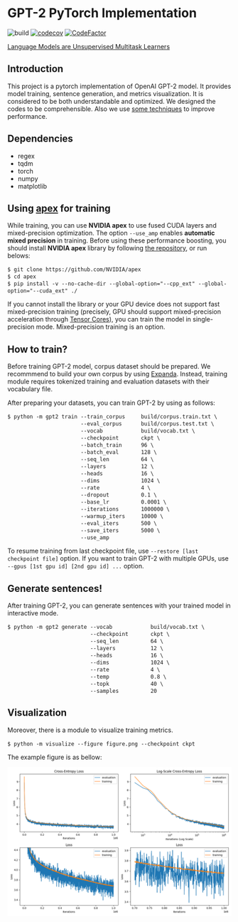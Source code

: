 # GPT-2 PyTorch Implementation

![build](https://github.com/affjljoo3581/GPT2/workflows/build/badge.svg)
[![codecov](https://codecov.io/gh/affjljoo3581/GPT2/branch/master/graph/badge.svg)](https://codecov.io/gh/affjljoo3581/GPT2)
[![CodeFactor](https://www.codefactor.io/repository/github/affjljoo3581/gpt2/badge)](https://www.codefactor.io/repository/github/affjljoo3581/gpt2)

[Language Models are Unsupervised Multitask Learners](https://cdn.openai.com/better-language-models/language_models_are_unsupervised_multitask_learners.pdf)

## Introduction
This project is a pytorch implementation of OpenAI GPT-2 model. It provides model training, sentence generation, and metrics visualization. It is considered to be both understandable and optimized. We designed the codes to be comprehensible. Also we use [some techniques](#using-apex-for-training) to improve performance.

## Dependencies
* regex
* tqdm
* torch
* numpy
* matplotlib

## Using [apex](https://github.com/NVIDIA/apex) for training
While training, you can use **NVIDIA apex** to use fused CUDA layers and mixed-precision optimization. The option `--use_amp` enables **automatic mixed precision** in training. Before using these performance boosting, you should install **NVIDIA apex** library by following [the repository](https://github.com/NVIDIA/apex), or run belows:

    $ git clone https://github.com/NVIDIA/apex
    $ cd apex
    $ pip install -v --no-cache-dir --global-option="--cpp_ext" --global-option="--cuda_ext" ./

If you cannot install the library or your GPU device does not support fast mixed-precision training (precisely, GPU should support mixed-precision acceleration through [Tensor Cores](https://developer.nvidia.com/tensor-cores)), you can train the model in single-precision mode. Mixed-precision training is an option.

## How to train?
Before training GPT-2 model, corpus dataset should be prepared. We recommmend to build your own corpus by using [Expanda](https://github.com/affjljoo3581/Expanda). Instead, training module requires tokenized training and evaluation datasets with their vocabulary file.

After preparing your datasets, you can train GPT-2 by using as follows:

    $ python -m gpt2 train --train_corpus     build/corpus.train.txt \
                           --eval_corpus      build/corpus.test.txt \
                           --vocab            build/vocab.txt \
                           --checkpoint       ckpt \
                           --batch_train      96 \
                           --batch_eval       128 \
                           --seq_len          64 \
                           --layers           12 \
                           --heads            16 \
                           --dims             1024 \
                           --rate             4 \
                           --dropout          0.1 \
                           --base_lr          0.0001 \
                           --iterations       1000000 \
                           --warmup_iters     10000 \
                           --eval_iters       500 \
                           --save_iters       5000 \
                           --use_amp

To resume training from last checkpoint file, use `--restore [last checkpoint file]` option.
If you want to train GPT-2 with multiple GPUs, use `--gpus [1st gpu id] [2nd gpu id] ...` option.

## Generate sentences!
After training GPT-2, you can generate sentences with your trained model in interactive mode.

    $ python -m gpt2 generate --vocab            build/vocab.txt \
                              --checkpoint       ckpt \
                              --seq_len          64 \
                              --layers           12 \
                              --heads            16 \
                              --dims             1024 \
                              --rate             4 \
                              --temp             0.8 \
                              --topk             40 \
                              --samples          20

## Visualization
Moreover, there is a module to visualize training metrics.

    $ python -m visualize --figure figure.png --checkpoint ckpt

The example figure is as bellow:

![figure](./example-figure.png)
